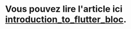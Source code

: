 # Vous pouvez lire l'article ici [introduction_to_flutter_bloc](https://medium.com/@alioune.kanoute/introduction-au-pattern-bloc-avec-flutter-47b8fe47136f).

